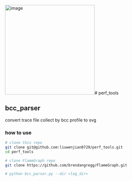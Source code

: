 <img width="294" alt="image" src="https://github.com/user-attachments/assets/5bb2ac5c-2614-44a8-a1d2-f6e55d83588e"># perf_tools

## bcc_parser
convert trace file collect by bcc profile to svg

### how to use
```bash
# clone this repo
git clone git@github.com:liuwenjian0729/perf_tools.git
cd perf_tools

# clone FlameGraph repo
git clone https://github.com/brendangregg/FlameGraph.git

# python bcc_parser.py --dir <log_dir>
```
